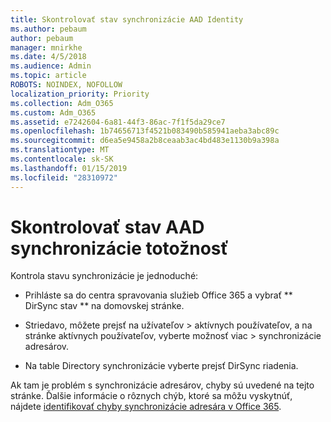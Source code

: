 ```yaml
---
title: Skontrolovať stav synchronizácie AAD Identity
ms.author: pebaum
author: pebaum
manager: mnirkhe
ms.date: 4/5/2018
ms.audience: Admin
ms.topic: article
ROBOTS: NOINDEX, NOFOLLOW
localization_priority: Priority
ms.collection: Adm_O365
ms.custom: Adm_O365
ms.assetid: e7242604-6a81-44f3-86ac-7f1f5da29ce7
ms.openlocfilehash: 1b74656713f4521b083490b585941aeba3abc89c
ms.sourcegitcommit: d6ea5e9458a2b8ceaab3ac4bd483e1130b9a398a
ms.translationtype: MT
ms.contentlocale: sk-SK
ms.lasthandoff: 01/15/2019
ms.locfileid: "28310972"
---
```

# <a name="check-aad-identity-sync-status"></a>Skontrolovať stav AAD synchronizácie totožnosť

Kontrola stavu synchronizácie je jednoduché: 
  
- Prihláste sa do centra spravovania služieb Office 365 a vybrať ** DirSync stav ** na domovskej stránke. 
    
- Striedavo, môžete prejsť na užívateľov \> aktívnych používateľov, a na stránke aktívnych používateľov, vyberte možnosť viac \> synchronizácie adresárov.
    
- Na table Directory synchronizácie vyberte prejsť DirSync riadenia. 
    
Ak tam je problém s synchronizácie adresárov, chyby sú uvedené na tejto stránke. Ďalšie informácie o rôznych chýb, ktoré sa môžu vyskytnúť, nájdete [identifikovať chyby synchronizácie adresára v Office 365](https://support.office.com/article/b4fc07a5-97ea-4ca6-9692-108acab74067).
  


